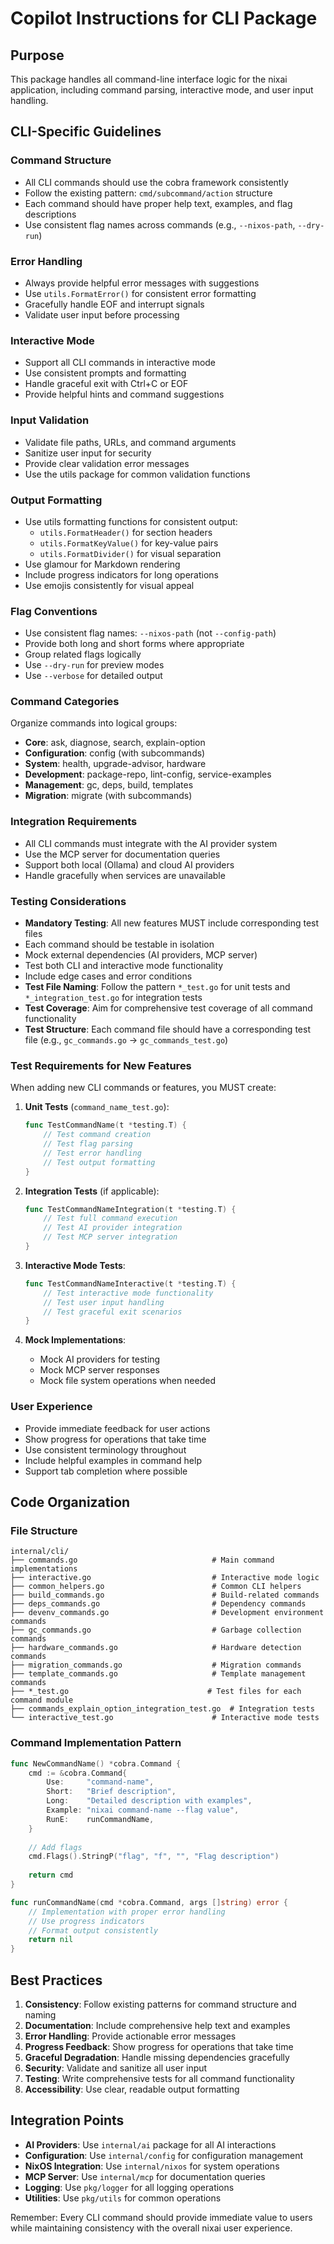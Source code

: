 # Copilot Instructions for CLI Package

## Purpose
This package handles all command-line interface logic for the nixai application, including command parsing, interactive mode, and user input handling.

## CLI-Specific Guidelines

### Command Structure
- All CLI commands should use the cobra framework consistently
- Follow the existing pattern: `cmd/subcommand/action` structure
- Each command should have proper help text, examples, and flag descriptions
- Use consistent flag names across commands (e.g., `--nixos-path`, `--dry-run`)

### Error Handling
- Always provide helpful error messages with suggestions
- Use `utils.FormatError()` for consistent error formatting
- Gracefully handle EOF and interrupt signals
- Validate user input before processing

### Interactive Mode
- Support all CLI commands in interactive mode
- Use consistent prompts and formatting
- Handle graceful exit with Ctrl+C or EOF
- Provide helpful hints and command suggestions

### Input Validation
- Validate file paths, URLs, and command arguments
- Sanitize user input for security
- Provide clear validation error messages
- Use the utils package for common validation functions

### Output Formatting
- Use utils formatting functions for consistent output:
  - `utils.FormatHeader()` for section headers
  - `utils.FormatKeyValue()` for key-value pairs
  - `utils.FormatDivider()` for visual separation
- Use glamour for Markdown rendering
- Include progress indicators for long operations
- Use emojis consistently for visual appeal

### Flag Conventions
- Use consistent flag names: `--nixos-path` (not `--config-path`)
- Provide both long and short forms where appropriate
- Group related flags logically
- Use `--dry-run` for preview modes
- Use `--verbose` for detailed output

### Command Categories
Organize commands into logical groups:
- **Core**: ask, diagnose, search, explain-option
- **Configuration**: config (with subcommands)
- **System**: health, upgrade-advisor, hardware
- **Development**: package-repo, lint-config, service-examples
- **Management**: gc, deps, build, templates
- **Migration**: migrate (with subcommands)

### Integration Requirements
- All CLI commands must integrate with the AI provider system
- Use the MCP server for documentation queries
- Support both local (Ollama) and cloud AI providers
- Handle gracefully when services are unavailable

### Testing Considerations
- **Mandatory Testing**: All new features MUST include corresponding test files
- Each command should be testable in isolation
- Mock external dependencies (AI providers, MCP server)
- Test both CLI and interactive mode functionality
- Include edge cases and error conditions
- **Test File Naming**: Follow the pattern `*_test.go` for unit tests and `*_integration_test.go` for integration tests
- **Test Coverage**: Aim for comprehensive test coverage of all command functionality
- **Test Structure**: Each command file should have a corresponding test file (e.g., `gc_commands.go` → `gc_commands_test.go`)

### Test Requirements for New Features
When adding new CLI commands or features, you MUST create:

1. **Unit Tests** (`command_name_test.go`):
   ```go
   func TestCommandName(t *testing.T) {
       // Test command creation
       // Test flag parsing
       // Test error handling
       // Test output formatting
   }
   ```

2. **Integration Tests** (if applicable):
   ```go
   func TestCommandNameIntegration(t *testing.T) {
       // Test full command execution
       // Test AI provider integration
       // Test MCP server integration
   }
   ```

3. **Interactive Mode Tests**:
   ```go
   func TestCommandNameInteractive(t *testing.T) {
       // Test interactive mode functionality
       // Test user input handling
       // Test graceful exit scenarios
   }
   ```

4. **Mock Implementations**:
   - Mock AI providers for testing
   - Mock MCP server responses
   - Mock file system operations when needed

### User Experience
- Provide immediate feedback for user actions
- Show progress for operations that take time
- Use consistent terminology throughout
- Include helpful examples in command help
- Support tab completion where possible

## Code Organization

### File Structure
```
internal/cli/
├── commands.go                              # Main command implementations
├── interactive.go                           # Interactive mode logic
├── common_helpers.go                        # Common CLI helpers
├── build_commands.go                        # Build-related commands
├── deps_commands.go                         # Dependency commands
├── devenv_commands.go                       # Development environment commands
├── gc_commands.go                           # Garbage collection commands
├── hardware_commands.go                     # Hardware detection commands
├── migration_commands.go                    # Migration commands
├── template_commands.go                     # Template management commands
├── *_test.go                               # Test files for each command module
├── commands_explain_option_integration_test.go  # Integration tests
└── interactive_test.go                      # Interactive mode tests
```

### Command Implementation Pattern
```go
func NewCommandName() *cobra.Command {
    cmd := &cobra.Command{
        Use:     "command-name",
        Short:   "Brief description",
        Long:    "Detailed description with examples",
        Example: "nixai command-name --flag value",
        RunE:    runCommandName,
    }
    
    // Add flags
    cmd.Flags().StringP("flag", "f", "", "Flag description")
    
    return cmd
}

func runCommandName(cmd *cobra.Command, args []string) error {
    // Implementation with proper error handling
    // Use progress indicators
    // Format output consistently
    return nil
}
```

## Best Practices

1. **Consistency**: Follow existing patterns for command structure and naming
2. **Documentation**: Include comprehensive help text and examples
3. **Error Handling**: Provide actionable error messages
4. **Progress Feedback**: Show progress for operations that take time
5. **Graceful Degradation**: Handle missing dependencies gracefully
6. **Security**: Validate and sanitize all user input
7. **Testing**: Write comprehensive tests for all command functionality
8. **Accessibility**: Use clear, readable output formatting

## Integration Points

- **AI Providers**: Use `internal/ai` package for all AI interactions
- **Configuration**: Use `internal/config` for configuration management
- **NixOS Integration**: Use `internal/nixos` for system operations
- **MCP Server**: Use `internal/mcp` for documentation queries
- **Logging**: Use `pkg/logger` for all logging operations
- **Utilities**: Use `pkg/utils` for common operations

Remember: Every CLI command should provide immediate value to users while maintaining consistency with the overall nixai user experience.